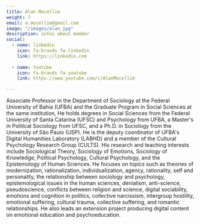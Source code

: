 ```yaml
---
title: Alan Mocellim
weight: 7
email: a.mocellim@gmail.com 
image: "/images/alan.jpg"
description: infos about member
social:
  - name: linkedin
    icon: fa-brands fa-linkedin
    link: https://linkedin.com
    
  - name: Youtube
    icon: fa-brands fa-youtube
    link: https://www.youtube.com/c/AlanMocellim

---
```


Associate Professor in the Department of Sociology at the Federal University of Bahia (UFBA) and the Graduate Program in Social Sciences at the same institution, He holds degrees in Social Sciences from the Federal University of Santa Catarina (UFSC) and Psychology from UFBA, a Master's in Political Sociology from UFSC, and a Ph.D. in Sociology from the University of São Paulo (USP). He is the deputy coordinator of UFBA's Digital Humanities Laboratory (LABHD) and a member of the Cultural Psychology Research Group (CULTS). His research and teaching interests include Sociological Theory, Sociology of Emotions, Sociology of Knowledge, Political Psychology, Cultural Psychology, and the Epistemology of Human Sciences. He focuses on topics such as theories of modernization, rationalization, individualization, agency, rationality, self and personality, the relationship between sociology and psychology, epistemological issues in the human sciences, denialism, anti-science, pseudoscience, conflicts between religion and science, digital sociability, emotions and cognition in politics, collective narcissism, intergroup hostility, emotional suffering, cultural trauma, collective suffering, and romantic relationships. He also leads an extension project producing digital content on emotional education and psychoeducation. 